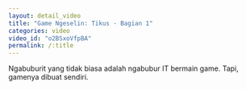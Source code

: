 ```yaml
---
layout: detail_video
title: "Game Ngeselin: Tikus - Bagian 1"
categories: video
video_id: "o2BSxoVfpBA"
permalink: /:title
---
```

Ngabuburit yang tidak biasa adalah ngabubur IT bermain game. Tapi, gamenya dibuat sendiri.
